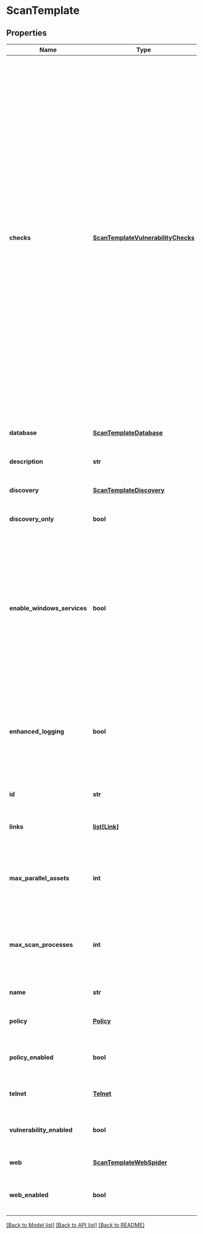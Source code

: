 # ScanTemplate

## Properties
Name | Type | Description | Notes
------------ | ------------- | ------------- | -------------
**checks** | [**ScanTemplateVulnerabilityChecks**](ScanTemplateVulnerabilityChecks.md) | Settings for which vulnerability checks to run during a scan. &lt;br/&gt;  The rules for inclusion of checks is as follows:  &lt;ul&gt;  &lt;li&gt;Enabled checks by category and by check type are included&lt;/li&gt;  &lt;li&gt;Disabled checks in by category and by check type are removed&lt;/li&gt;  &lt;li&gt;Enabled checks in by individual check are added (even if they are disabled in by category or check type)&lt;/li&gt;  &lt;li&gt;Disabled checks in by individual check are removed&lt;/li&gt;  &lt;li&gt;If unsafe is disabled, unsafe checks are removed&lt;/li&gt;  &lt;li&gt;If potential is disabled, potential checks are removed&lt;/li&gt;  &lt;ul&gt; | [optional] 
**database** | [**ScanTemplateDatabase**](ScanTemplateDatabase.md) | Settings for discovery databases. | [optional] 
**description** | **str** | A verbose description of the scan template.. | [optional] 
**discovery** | [**ScanTemplateDiscovery**](ScanTemplateDiscovery.md) | Discovery settings used during a scan. | [optional] 
**discovery_only** | **bool** | Whether only discovery is performed during a scan. | [optional] 
**enable_windows_services** | **bool** | Whether Windows services are enabled during a scan. Windows services will be temporarily reconfigured when this option is selected. Original settings will be restored after the scan completes, unless it is interrupted. | [optional] 
**enhanced_logging** | **bool** | Whether enhanced logging is gathered during scanning. Collection of enhanced logs may greatly increase the disk space used by a scan. | [optional] 
**id** | **str** | The identifier of the scan template | [optional] 
**links** | [**list[Link]**](Link.md) | Hypermedia links to corresponding or related resources. | [optional] 
**max_parallel_assets** | **int** | The maximum number of assets scanned simultaneously per scan engine during a scan. | [optional] 
**max_scan_processes** | **int** | The maximum number of scan processes simultaneously allowed against each asset during a scan. | [optional] 
**name** | **str** | A concise name for the scan template. | [optional] 
**policy** | [**Policy**](Policy.md) | Policy configuration settings used during a scan. | [optional] 
**policy_enabled** | **bool** | Whether policy assessment is performed during a scan. | [optional] 
**telnet** | [**Telnet**](Telnet.md) | Settings for interacting with the Telnet protocol. | [optional] 
**vulnerability_enabled** | **bool** | Whether vulnerability assessment is performed during a scan. | [optional] 
**web** | [**ScanTemplateWebSpider**](ScanTemplateWebSpider.md) | Web spider settings used during a scan. | [optional] 
**web_enabled** | **bool** | Whether web spidering and assessment are performed during a scan. | [optional] 

[[Back to Model list]](../README.md#documentation-for-models) [[Back to API list]](../README.md#documentation-for-api-endpoints) [[Back to README]](../README.md)


